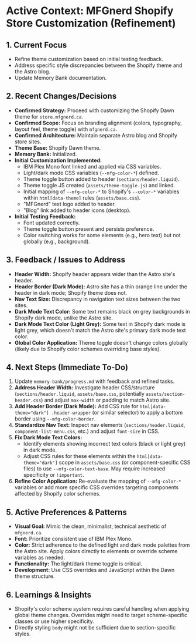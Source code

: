# Active Context: MFGnerd Shopify Store Customization (Refinement)

## 1. Current Focus

*   Refine theme customization based on initial testing feedback.
*   Address specific style discrepancies between the Shopify theme and the Astro blog.
*   Update Memory Bank documentation.

## 2. Recent Changes/Decisions

*   **Confirmed Strategy:** Proceed with customizing the Shopify Dawn theme for `store.mfgnerd.ca`.
*   **Confirmed Scope:** Focus on branding alignment (colors, typography, layout feel, theme toggle) with `mfgnerd.ca`.
*   **Confirmed Architecture:** Maintain separate Astro blog and Shopify store sites.
*   **Theme Base:** Shopify Dawn theme.
*   **Memory Bank:** Initialized.
*   **Initial Customization Implemented:**
    *   IBM Plex Mono font linked and applied via CSS variables.
    *   Light/dark mode CSS variables (`--mfg-color-*`) defined.
    *   Theme toggle button added to header (`sections/header.liquid`).
    *   Theme toggle JS created (`assets/theme-toggle.js`) and linked.
    *   Initial mapping of `--mfg-color-*` to Shopify's `--color-*` variables within `html[data-theme]` rules (`assets/base.css`).
    *   "MFGnerd" text logo added to header.
    *   "Blog" link added to header icons (desktop).
*   **Initial Testing Feedback:**
    *   Font updated correctly.
    *   Theme toggle button present and persists preference.
    *   Color switching works for some elements (e.g., hero text) but not globally (e.g., background).

## 3. Feedback / Issues to Address

*   **Header Width:** Shopify header appears wider than the Astro site's header.
*   **Header Border (Dark Mode):** Astro site has a thin orange line under the header in dark mode; Shopify theme does not.
*   **Nav Text Size:** Discrepancy in navigation text sizes between the two sites.
*   **Dark Mode Text Color:** Some text remains black on grey backgrounds in Shopify dark mode, unlike the Astro site.
*   **Dark Mode Text Color (Light Grey):** Some text in Shopify dark mode is light grey, which doesn't match the Astro site's primary dark mode text color.
*   **Global Color Application:** Theme toggle doesn't change colors globally (likely due to Shopify color schemes overriding base styles).

## 4. Next Steps (Immediate To-Do)

1.  Update `memory-bank/progress.md` with feedback and refined tasks.
2.  **Address Header Width:** Investigate header CSS/structure (`sections/header.liquid`, `assets/base.css`, potentially `assets/section-header.css`) and adjust `max-width` or padding to match Astro site.
3.  **Add Header Border (Dark Mode):** Add CSS rule for `html[data-theme="dark"] .header-wrapper` (or similar selector) to apply a bottom border using `--mfg-color-border`.
4.  **Standardize Nav Text:** Inspect nav elements (`sections/header.liquid`, `component-list-menu.css`, etc.) and adjust `font-size` in CSS.
5.  **Fix Dark Mode Text Colors:**
    *   Identify elements showing incorrect text colors (black or light grey) in dark mode.
    *   Adjust CSS rules for these elements within the `html[data-theme="dark"]` scope in `assets/base.css` (or component-specific CSS files) to use `--mfg-color-text-base`. May require increased specificity or `!important`.
6.  **Refine Color Application:** Re-evaluate the mapping of `--mfg-color-*` variables or add more specific CSS overrides targeting components affected by Shopify color schemes.

## 5. Active Preferences & Patterns

*   **Visual Goal:** Mimic the clean, minimalist, technical aesthetic of `mfgnerd.ca`.
*   **Font:** Prioritize consistent use of IBM Plex Mono.
*   **Color:** Strict adherence to the defined light and dark mode palettes from the Astro site. Apply colors directly to elements or override scheme variables as needed.
*   **Functionality:** The light/dark theme toggle is critical.
*   **Development:** Use CSS overrides and JavaScript within the Dawn theme structure.

## 6. Learnings & Insights

*   Shopify's color scheme system requires careful handling when applying global theme changes. Overrides might need to target scheme-specific classes or use higher specificity.
*   Directly styling `body` might not be sufficient due to section-specific styles.
